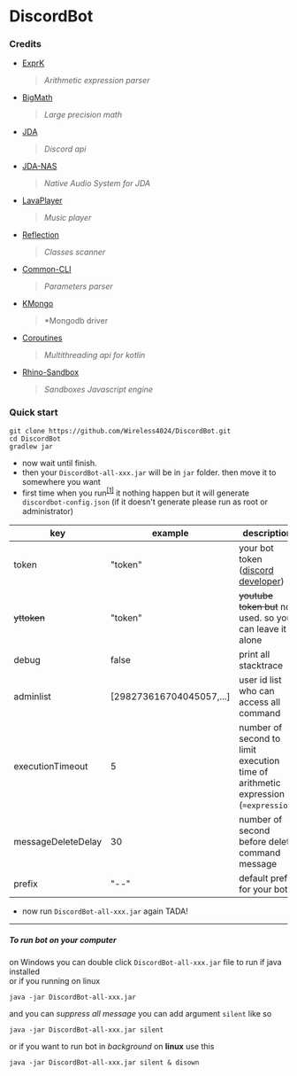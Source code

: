 # DiscordBot  

### Credits  
  + [ExprK](https://github.com/Keelar/ExprK)
    > *Arithmetic expression parser*
  + [BigMath](https://github.com/eobermuhlner/big-math)
    > *Large precision math*
  + [JDA](https://github.com/DV8FromTheWorld/JDA)
    > *Discord api*
  + [JDA-NAS](https://github.com/sedmelluq/jda-nas)
    > *Native Audio System for JDA*
  + [LavaPlayer](https://github.com/sedmelluq/lavaplayer)
    > *Music player*
  + [Reflection](https://github.com/ronmamo/reflections)
    > *Classes scanner*
  + [Common-CLI](https://github.com/apache/commons-cli)
    > *Parameters parser*
  + [KMongo](https://github.com/Litote/kmongo)
    > *Mongodb driver
  + [Coroutines](https://github.com/Kotlin/kotlinx.coroutines)
    > *Multithreading api for kotlin*
  + [Rhino-Sandbox](https://github.com/javadelight/delight-rhino-sandbox)
    > *Sandboxes Javascript engine*  
 
### Quick start
```
git clone https://github.com/Wireless4024/DiscordBot.git
cd DiscordBot
gradlew jar
```
+ now wait until finish.  
+ then your `DiscordBot-all-xxx.jar` will be in `jar` folder. then move it to somewhere you want  
+ first time when you run<sup><a href="#to-run-bot-on-your-computer">[1]</a></sup> it nothing happen but it will generate `discordbot-config.json` (if it doesn't generate please run as root or administrator)

|key|example|description|  
|---|-----|-----------|
|token   | "token" | your bot token ([discord developer](https://discordapp.com/developers/applications/))|
|~~yttoken~~ | "token" | ~~youtube token but~~ not used. so you can leave it alone|
|debug   | false | print all stacktrace |
|adminlist| [298273616704045057,...] | user id list who can access all command|
|executionTimeout|5| number of second to limit execution time of arithmetic expression (`=expression`) |
|messageDeleteDelay|30| number of second before delete command message |
|prefix|"--"| default prefix for your bot |

+ now run `DiscordBot-all-xxx.jar` again TADA!
---
##### To run bot on your computer
on Windows you can double click `DiscordBot-all-xxx.jar` file to run if java installed  
or if you running on linux
```
java -jar DiscordBot-all-xxx.jar
```
and you can *suppress all message* you can add argument `silent` like so
```
java -jar DiscordBot-all-xxx.jar silent
```
or if you want to run bot in *background* on **linux** use this
```
java -jar DiscordBot-all-xxx.jar silent & disown
```